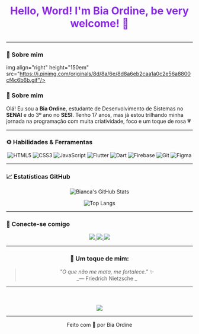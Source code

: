 <h1 align="center" style="color:#8A2BE2;">Hello, Word! I'm Bia Ordine, be very welcome! 🩷</h1>
<p align="center">
  <img src="" />
</p>

---

###  🌸 Sobre mim
img align="right" height="150em" src="https://i.pinimg.com/originals/8d/8a/6e/8d8a6eb2caa1a0c2e56a8800cf4c6b6b.gif"/>

### 🌸 Sobre mim

Olá! Eu sou a **Bia Ordine**, estudante de Desenvolvimento de Sistemas no **SENAI** e do 3º ano no **SESI**. Tenho 17 anos, mas já estou trilhando minha jornada na programação com muita criatividade, foco e um toque de rosa 💗



---

### ⚙️ Habilidades & Ferramentas

<div align="center">

![HTML5](https://img.shields.io/badge/-HTML5-FF69B4?style=flat&logo=html5&logoColor=white)
![CSS3](https://img.shields.io/badge/-CSS3-FF69B4?style=flat&logo=css3&logoColor=white)
![JavaScript](https://img.shields.io/badge/-JavaScript-FF69B4?style=flat&logo=javascript&logoColor=white)
![Flutter](https://img.shields.io/badge/-Flutter-FF69B4?style=flat&logo=flutter&logoColor=white)
![Dart](https://img.shields.io/badge/-Dart-FF69B4?style=flat&logo=dart&logoColor=white)
![Firebase](https://img.shields.io/badge/-Firebase-FF69B4?style=flat&logo=firebase&logoColor=white)
![Git](https://img.shields.io/badge/-Git-FF69B4?style=flat&logo=git&logoColor=white)
![Figma](https://img.shields.io/badge/-Figma-FF69B4?style=flat&logo=figma&logoColor=white)

</div>

---
<!--
 ### 📌 Projetos em destaque

| Projeto | Descrição | Tecnologias |
|--------|-----------|--------------|
| **Frases do Dia** | App motivacional com frases aleatórias, em Flutter. | Flutter, Dart |
| **Sistema de Agendamento SENAI** | WebApp para agendamento com analista de qualidade de vida. | HTML, CSS, JS, Firebase |
| **Sites para Microempreendedores** | Desenvolvimento de sites modernos para MEIs. | Front-End Responsivo |

---
-->

### 📈 Estatísticas GitHub

<div align="center">

![Bianca's GitHub Stats](https://github-readme-stats.vercel.app/api?username=biancaordine&show_icons=true&theme=radical&title_color=FF69B4&icon_color=FF69B4&text_color=ffffff&bg_color=00000000)

![Top Langs](https://github-readme-stats.vercel.app/api/top-langs/?username=biancaordine&layout=compact&theme=radical&title_color=FF69B4&text_color=ffffff&bg_color=00000000)

</div>

---

### 🤝 Conecte-se comigo

<div align="center">

<a href="mailto:ordinebianca@gmail.com">
  <img src="https://img.shields.io/badge/-Email-FF69B4?style=for-the-badge&logo=gmail&logoColor=white"/>
</a>
<a href="https://www.linkedin.com/in/bianca-ordine/">
  <img src="https://img.shields.io/badge/-LinkedIn-FF69B4?style=for-the-badge&logo=linkedin&logoColor=white"/>
</a>
<a href="https://github.com/BiancaOrdine">
  <img src="https://img.shields.io/badge/-GitHub-FF69B4?style=for-the-badge&logo=github&logoColor=white"/>
</a>

</div>

---

<div align="center">

### 🌸 Um toque de mim:

> _"O que não me mata, me fortalece."_ ✨  
> _— Friedrich Nietzsche _ 
---

<br/><br/>
<img src="https://capsule-render.vercel.app/api?type=wave&color=FF69B4&height=100&section=footer"/>

</div>

---

<p align="center">
  Feito com 🩷 por Bia Ordine
</p>
